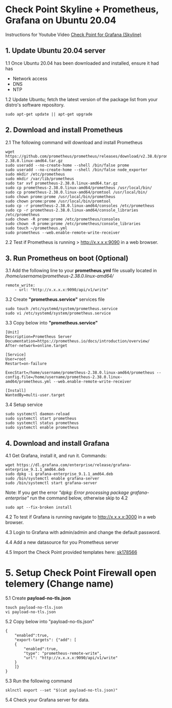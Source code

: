 # Check Point Skyline + Prometheus, Grafana on Ubuntu 20.04
Instructions for Youtube Video [Check Point for Grafana (Skyline) ](https://youtu.be/FO2Rp9x31i0)
## 1. Update Ubuntu 20.04 server
1.1 Once Ubuntu 20.04 has been downloaded and installed, ensure it had has 
- Network access
- DNS  
- NTP

1.2 Update Ubuntu; fetch the latest version of the package list from your distro's software repository.

	sudo apt-get update || apt-get upgrade

## 2. Download and install Prometheus

2.1 The following command will download and install Prometheus

    wget https://github.com/prometheus/prometheus/releases/download/v2.38.0/prometheus-2.38.0.linux-amd64.tar.gz
    sudo useradd --no-create-home --shell /bin/false prome
    sudo useradd --no-create-home --shell /bin/false node_exporter
    sudo mkdir /etc/prometheus
    sudo mkdir /var/lib/prometheus
    sudo tar xvf prometheus-2.38.0.linux-amd64.tar.gz
    sudo cp prometheus-2.38.0.linux-amd64/prometheus /usr/local/bin/
    sudo cp prometheus-2.38.0.linux-amd64/promtool /usr/local/bin/
    sudo chown prome:prome /usr/local/bin/prometheus
    sudo chown prome:prome /usr/local/bin/promtool
    sudo cp -r prometheus-2.38.0.linux-amd64/consoles /etc/prometheus
    sudo cp -r prometheus-2.38.0.linux-amd64/console_libraries /etc/prometheus
    sudo chown -R prome:prome /etc/prometheus/consoles
    sudo chown -R prome:prome /etc/prometheus/console_libraries
    sudo touch ~/prometheus.yml
    sudo prometheus --web.enable-remote-write-receiver

2.2 Test if Prometheus is running > http://x.x.x.x:9090 in a web browser.


## 3.  Run Prometheus on boot (Optional)

3.1 Add the following line to your **prometheus.yml** file usually located in */home/username/prometheus-2.38.0.linux-amd64/*

    remote_write:
        - url: "http://x.x.x.x:9090/api/v1/write"


3.2  Create **"prometheus.service"** services file

    sudo touch /etc/systemd/system/prometheus.service
    sudo vi /etc/systemd/system/prometheus.service

3.3 Copy below into **"prometheus.service"** 
```
[Unit]
Description=Prometheus Server
Documentation=https://prometheus.io/docs/introduction/overview/
After-network=online.target

[Service]
User=root
Restart=on-failure

ExecStart=/home/username/prometheus-2.38.0.linux-amd64/prometheus --config.file=/home/username/prometheus-2.38.0.linux-amd64/prometheus.yml --web.enable-remote-write-receiver

[Install]
WantedBy=multi-user.target
```

3.4 Setup service

    sudo systemctl daemon-reload
    sudo systemctl start prometheus
    sudo systemctl status prometheus
    sudo systemctl enable prometheus

## 4. Download and install  Grafana

4.1 Get Grafana, install it, and run it. Commands:

    wget https://dl.grafana.com/enterprise/release/grafana-enterprise_9.1.1_amd64.deb
    sudo dpkg -i grafana-enterprise_9.1.1_amd64.deb
    sudo /bin/systemctl enable grafana-server
    sudo /bin/systemctl start grafana-server

Note: If you get the error *"dpkg: Error processing package grafana-enterprise"* run the command below, otherwise skip to 4.2

    sudo apt --fix-broken install

4.2 To test if Grafana is running navigate to http://x.x.x.x:3000 in a web browser.

4.3 Login to Grafana with admin/admin and change the default password.

4.4 Add a new datasource for you Prometheus server

4.5 Import the Check Point provided templates here:
[sk178566](https://supportcenter.checkpoint.com/supportcenter/portal?eventSubmit_doGoviewsolutiondetails=&solutionid=sk178566#Download)

# 5. Setup Check Point Firewall open telemery (Change name)

5.1 Create **payload-no-tls.json**

    touch payload-no-tls.json
    vi payload-no-tls.json

5.2 Copy below into "payload-no-tls.json"

```
{
	"enabled":true,
	"export-targets": {"add": [
	{
		"enabled":true,
		"type": "prometheus-remote-write",
		"url": "http://x.x.x.x:9090/api/v1/write"
	}
	]}
}
```

5.3 Run the following command

    sklnctl export --set "$(cat payload-no-tls.json)"

5.4  Check your Grafana server for data. 

